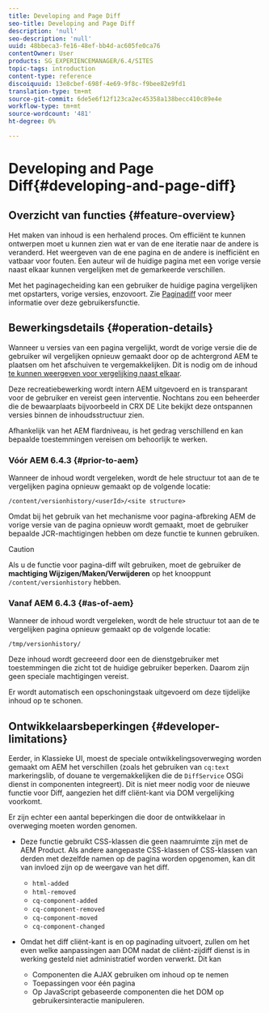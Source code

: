 ```yaml
---
title: Developing and Page Diff
seo-title: Developing and Page Diff
description: 'null'
seo-description: 'null'
uuid: 48bbeca3-fe16-48ef-bb4d-ac605fe0ca76
contentOwner: User
products: SG_EXPERIENCEMANAGER/6.4/SITES
topic-tags: introduction
content-type: reference
discoiquuid: 13e8cbef-698f-4e69-9f8c-f9bee82e9fd1
translation-type: tm+mt
source-git-commit: 6de5e6f12f123ca2ec45358a138becc410c89e4e
workflow-type: tm+mt
source-wordcount: '481'
ht-degree: 0%

---
```



# Developing and Page Diff{#developing-and-page-diff}

## Overzicht van functies {#feature-overview}

Het maken van inhoud is een herhalend proces. Om efficiënt te kunnen ontwerpen moet u kunnen zien wat er van de ene iteratie naar de andere is veranderd. Het weergeven van de ene pagina en de andere is inefficiënt en vatbaar voor fouten. Een auteur wil de huidige pagina met een vorige versie naast elkaar kunnen vergelijken met de gemarkeerde verschillen.

Met het paginagecheiding kan een gebruiker de huidige pagina vergelijken met opstarters, vorige versies, enzovoort. Zie [Paginadiff](/help/sites-authoring/page-diff.md) voor meer informatie over deze gebruikersfunctie.

## Bewerkingsdetails {#operation-details}

Wanneer u versies van een pagina vergelijkt, wordt de vorige versie die de gebruiker wil vergelijken opnieuw gemaakt door op de achtergrond AEM te plaatsen om het afschuiven te vergemakkelijken. Dit is nodig om de inhoud [te kunnen weergeven voor vergelijking naast elkaar](/help/sites-authoring/page-diff.md#presentation-of-differences).

Deze recreatiebewerking wordt intern AEM uitgevoerd en is transparant voor de gebruiker en vereist geen interventie. Nochtans zou een beheerder die de bewaarplaats bijvoorbeeld in CRX DE Lite bekijkt deze ontspannen versies binnen de inhoudsstructuur zien.

Afhankelijk van het AEM flardniveau, is het gedrag verschillend en kan bepaalde toestemmingen vereisen om behoorlijk te werken.

### Vóór AEM 6.4.3 {#prior-to-aem}

Wanneer de inhoud wordt vergeleken, wordt de hele structuur tot aan de te vergelijken pagina opnieuw gemaakt op de volgende locatie:

`/content/versionhistory/<userId>/<site structure>`

Omdat bij het gebruik van het mechanisme voor pagina-afbreking AEM de vorige versie van de pagina opnieuw wordt gemaakt, moet de gebruiker bepaalde JCR-machtigingen hebben om deze functie te kunnen gebruiken.

>[!CAUTION]
>
>Als u de functie voor pagina-diff wilt gebruiken, moet de gebruiker de **machtiging Wijzigen/Maken/Verwijderen** op het knooppunt `/content/versionhistory` hebben.

### Vanaf AEM 6.4.3 {#as-of-aem}

Wanneer de inhoud wordt vergeleken, wordt de hele structuur tot aan de te vergelijken pagina opnieuw gemaakt op de volgende locatie:

`/tmp/versionhistory/`

Deze inhoud wordt gecreeerd door een de dienstgebruiker met toestemmingen die zicht tot de huidige gebruiker beperken. Daarom zijn geen speciale machtigingen vereist.

Er wordt automatisch een opschoningstaak uitgevoerd om deze tijdelijke inhoud op te schonen.

## Ontwikkelaarsbeperkingen {#developer-limitations}

Eerder, in Klassieke UI, moest de speciale ontwikkelingsoverweging worden gemaakt om AEM het verschillen (zoals het gebruiken van `cq:text` markeringslib, of douane te vergemakkelijken die de `DiffService` OSGi dienst in componenten integreert). Dit is niet meer nodig voor de nieuwe functie voor Diff, aangezien het diff cliënt-kant via DOM vergelijking voorkomt.

Er zijn echter een aantal beperkingen die door de ontwikkelaar in overweging moeten worden genomen.

* Deze functie gebruikt CSS-klassen die geen naamruimte zijn met de AEM Product. Als andere aangepaste CSS-klassen of CSS-klassen van derden met dezelfde namen op de pagina worden opgenomen, kan dit van invloed zijn op de weergave van het diff.

   * `html-added`
   * `html-removed`
   * `cq-component-added`
   * `cq-component-removed`
   * `cq-component-moved`
   * `cq-component-changed`

* Omdat het diff cliënt-kant is en op paginading uitvoert, zullen om het even welke aanpassingen aan DOM nadat de cliënt-zijdiff dienst is in werking gesteld niet administratief worden verwerkt. Dit kan

   * Componenten die AJAX gebruiken om inhoud op te nemen
   * Toepassingen voor één pagina
   * Op JavaScript gebaseerde componenten die het DOM op gebruikersinteractie manipuleren.

